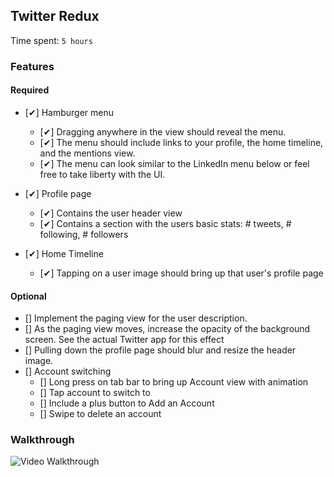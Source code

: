 ## Twitter Redux

Time spent: `5 hours`

### Features

#### Required

  - [✔] Hamburger menu
    - [✔] Dragging anywhere in the view should reveal the menu.
    - [✔] The menu should include links to your profile, the home timeline, and the mentions view.
    - [✔] The menu can look similar to the LinkedIn menu below or feel free to take liberty with the UI.

  - [✔] Profile page
    - [✔] Contains the user header view
    - [✔] Contains a section with the users basic stats: # tweets, # following, # followers

  - [✔] Home Timeline
    - [✔] Tapping on a user image should bring up that user's profile page

#### Optional

  - [] Implement the paging view for the user description.
  - [] As the paging view moves, increase the opacity of the background screen. See the actual Twitter app for this effect
  - [] Pulling down the profile page should blur and resize the header image.
  - [] Account switching
    - [] Long press on tab bar to bring up Account view with animation
    - [] Tap account to switch to
    - [] Include a plus button to Add an Account
    - [] Swipe to delete an account

### Walkthrough

![Video Walkthrough]()